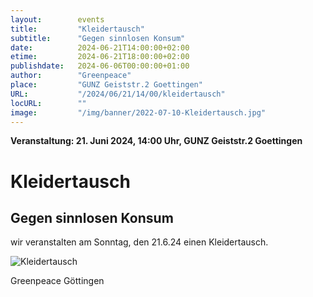 ```yaml
---
layout:        events
title:         "Kleidertausch"
subtitle:      "Gegen sinnlosen Konsum"
date:          2024-06-21T14:00:00+02:00
etime:         2024-06-21T18:00:00+02:00
publishdate:   2024-06-06T00:00:00+01:00
author:        "Greenpeace"
place:         "GUNZ Geiststr.2 Goettingen"
URL:           "/2024/06/21/14/00/kleidertausch"
locURL:        ""
image:         "/img/banner/2022-07-10-Kleidertausch.jpg"
---
```


**Veranstaltung: 21. Juni 2024, 14:00 Uhr, GUNZ Geiststr.2 Goettingen**

Kleidertausch
===========

Gegen sinnlosen Konsum
-----------

wir veranstalten am Sonntag, den 21.6.24 einen Kleidertausch.

![Kleidertausch](/img/event/2024-06-21-Kleidertausch.png)

Greenpeace Göttingen


